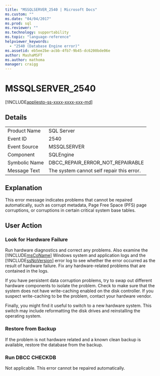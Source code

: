 ```yaml
---
title: "MSSQLSERVER_2540 | Microsoft Docs"
ms.custom: ""
ms.date: "04/04/2017"
ms.prod: sql
ms.reviewer: ""
ms.technology: supportability
ms.topic: "language-reference"
helpviewer_keywords: 
  - "2540 (Database Engine error)"
ms.assetid: eb5ee2be-acbb-4fb7-9b45-dc6200bde06e
author: MashaMSFT
ms.author: mathoma
manager: craigg
---
```

# MSSQLSERVER_2540
[!INCLUDE[appliesto-ss-xxxx-xxxx-xxx-md](../../includes/appliesto-ss-xxxx-xxxx-xxx-md.md)]
  
## Details  
  
|||  
|-|-|  
|Product Name|SQL Server|  
|Event ID|2540|  
|Event Source|MSSQLSERVER|  
|Component|SQLEngine|  
|Symbolic Name|DBCC_REPAIR_ERROR_NOT_REPAIRABLE|  
|Message Text|The system cannot self repair this error.|  
  
## Explanation  
This error message indicates problems that cannot be repaired automatically, such as corrupt metadata, Page Free Space (PFS) page corruptions, or corruptions in certain critical system base tables.  
  
## User Action  
  
### Look for Hardware Failure  
Run hardware diagnostics and correct any problems. Also examine the [!INCLUDE[msCoName](../../includes/msconame-md.md)] Windows system and application logs and the [!INCLUDE[ssNoVersion](../../includes/ssnoversion-md.md)] error log to see whether the error occurred as the result of hardware failure. Fix any hardware-related problems that are contained in the logs.  
  
If you have persistent data corruption problems, try to swap out different hardware components to isolate the problem. Check to make sure that the system does not have write-caching enabled on the disk controller. If you suspect write-caching to be the problem, contact your hardware vendor.  
  
Finally, you might find it useful to switch to a new hardware system. This switch may include reformatting the disk drives and reinstalling the operating system.  
  
### Restore from Backup  
If the problem is not hardware related and a known clean backup is available, restore the database from the backup.  
  
### Run DBCC CHECKDB  
Not applicable. This error cannot be repaired automatically.  
  
